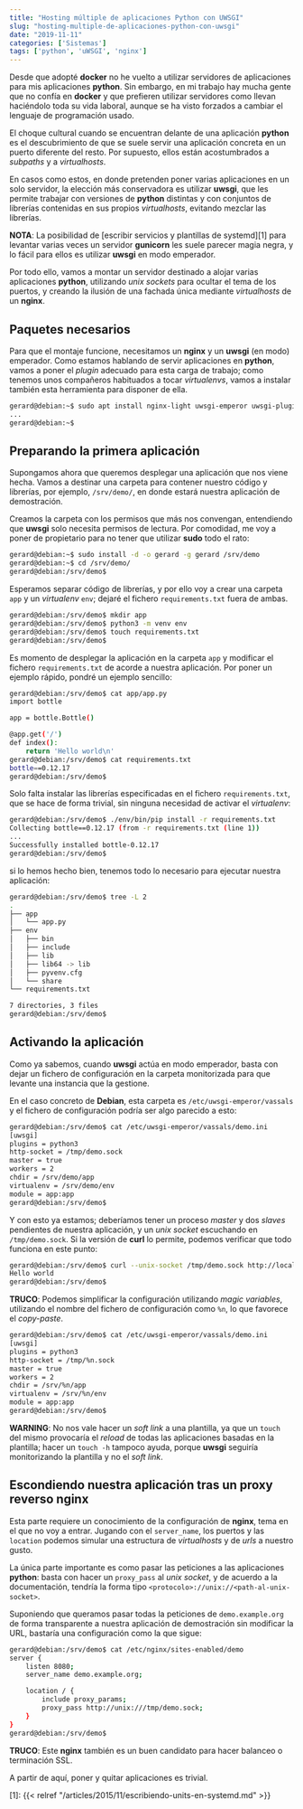 ```yaml
---
title: "Hosting múltiple de aplicaciones Python con UWSGI"
slug: "hosting-multiple-de-aplicaciones-python-con-uwsgi"
date: "2019-11-11"
categories: ['Sistemas']
tags: ['python', 'uWSGI', 'nginx']
---
```


Desde que adopté **docker** no he vuelto a utilizar servidores de aplicaciones para
mis aplicaciones **python**. Sin embargo, en mi trabajo hay mucha gente que no confía
en **docker** y que prefieren utilizar servidores como llevan haciéndolo toda su vida
laboral, aunque se ha visto forzados a cambiar el lenguaje de programación usado.<!--more-->

El choque cultural cuando se encuentran delante de una aplicación **python** es el
descubrimiento de que se suele servir una aplicación concreta en un puerto diferente
del resto. Por supuesto, ellos están acostumbrados a *subpaths* y a *virtualhosts*.

En casos como estos, en donde pretenden poner varias aplicaciones en un solo servidor,
la elección más conservadora es utilizar **uwsgi**, que les permite trabajar con
versiones de **python** distintas y con conjuntos de librerías contenidas en sus
propios *virtualhosts*, evitando mezclar las librerías.

**NOTA**: La posibilidad de [escribir servicios y plantillas de systemd][1] para
levantar varias veces un servidor **gunicorn** les suele parecer magia negra, y lo
fácil para ellos es utilizar **uwsgi** en modo emperador.

Por todo ello, vamos a montar un servidor destinado a alojar varias aplicaciones
**python**, utilizando *unix sockets* para ocultar el tema de los puertos, y creando
la ilusión de una fachada única mediante *virtualhosts* de un **nginx**.

## Paquetes necesarios

Para que el montaje funcione, necesitamos un **nginx** y un **uwsgi** (en modo) emperador.
Como estamos hablando de servir aplicaciones en **python**, vamos a poner el *plugin*
adecuado para esta carga de trabajo; como tenemos unos compañeros habituados a tocar
*virtualenvs*, vamos a instalar también esta herramienta para disponer de ella.

```bash
gerard@debian:~$ sudo apt install nginx-light uwsgi-emperor uwsgi-plugin-python3 python3-venv
...
gerard@debian:~$ 
```

## Preparando la primera aplicación

Supongamos ahora que queremos desplegar una aplicación que nos viene hecha. Vamos
a destinar una carpeta para contener nuestro código y librerías, por ejemplo,
`/srv/demo/`, en donde estará nuestra aplicación de demostración.

Creamos la carpeta con los permisos que más nos convengan, entendiendo que **uwsgi**
solo necesita permisos de lectura. Por comodidad, me voy a poner de propietario
para no tener que utilizar **sudo** todo el rato:

```bash
gerard@debian:~$ sudo install -d -o gerard -g gerard /srv/demo
gerard@debian:~$ cd /srv/demo/
gerard@debian:/srv/demo$ 
```

Esperamos separar código de librerías, y por ello voy a crear una carpeta `app`
y un *virtualenv* `env`; dejaré el fichero `requirements.txt` fuera de ambas.

```bash
gerard@debian:/srv/demo$ mkdir app
gerard@debian:/srv/demo$ python3 -m venv env
gerard@debian:/srv/demo$ touch requirements.txt
gerard@debian:/srv/demo$ 
```

Es momento de desplegar la aplicación en la carpeta `app` y modificar el fichero
`requirements.txt` de acorde a nuestra aplicación. Por poner un ejemplo rápido,
pondré un ejemplo sencillo:

```bash
gerard@debian:/srv/demo$ cat app/app.py 
import bottle

app = bottle.Bottle()

@app.get('/')
def index():
    return 'Hello world\n'
gerard@debian:/srv/demo$ cat requirements.txt 
bottle==0.12.17
gerard@debian:/srv/demo$ 
```

Solo falta instalar las librerías especificadas en el fichero `requirements.txt`,
que se hace de forma trivial, sin ninguna necesidad de activar el *virtualenv*:

```bash
gerard@debian:/srv/demo$ ./env/bin/pip install -r requirements.txt 
Collecting bottle==0.12.17 (from -r requirements.txt (line 1))
...
Successfully installed bottle-0.12.17
gerard@debian:/srv/demo$ 
```

si lo hemos hecho bien, tenemos todo lo necesario para ejecutar nuestra aplicación:

```bash
gerard@debian:/srv/demo$ tree -L 2
.
├── app
│   └── app.py
├── env
│   ├── bin
│   ├── include
│   ├── lib
│   ├── lib64 -> lib
│   ├── pyvenv.cfg
│   └── share
└── requirements.txt

7 directories, 3 files
gerard@debian:/srv/demo$ 
```

## Activando la aplicación

Como ya sabemos, cuando **uwsgi** actúa en modo emperador, basta con dejar un fichero
de configuración en la carpeta monitorizada para que levante una instancia que la gestione.

En el caso concreto de **Debian**, esta carpeta es `/etc/uwsgi-emperor/vassals` y el
fichero de configuración podría ser algo parecido a esto:

```bash
gerard@debian:/srv/demo$ cat /etc/uwsgi-emperor/vassals/demo.ini
[uwsgi]
plugins = python3
http-socket = /tmp/demo.sock
master = true
workers = 2
chdir = /srv/demo/app
virtualenv = /srv/demo/env
module = app:app
gerard@debian:/srv/demo$ 
```

Y con esto ya estamos; deberíamos tener un proceso *master* y dos *slaves* pendientes
de nuestra aplicación, y un *unix socket* escuchando en `/tmp/demo.sock`. Si la versión
de **curl** lo permite, podemos verificar que todo funciona en este punto:

```bash
gerard@debian:/srv/demo$ curl --unix-socket /tmp/demo.sock http://localhost/
Hello world
gerard@debian:/srv/demo$ 
```

**TRUCO**: Podemos simplificar la configuración utilizando *magic variables*, utilizando
el nombre del fichero de configuración como `%n`, lo que favorece el *copy-paste*.

```bash
gerard@debian:/srv/demo$ cat /etc/uwsgi-emperor/vassals/demo.ini
[uwsgi]
plugins = python3
http-socket = /tmp/%n.sock
master = true
workers = 2
chdir = /srv/%n/app
virtualenv = /srv/%n/env
module = app:app
gerard@debian:/srv/demo$ 
```

**WARNING**: No nos vale hacer un *soft link* a una plantilla, ya que un `touch` del mismo
provocaría el *reload* de todas las aplicaciones basadas en la plantilla; hacer un `touch -h`
tampoco ayuda, porque **uwsgi** seguiría monitorizando la plantilla y no el *soft link*.

## Escondiendo nuestra aplicación tras un proxy reverso nginx

Esta parte requiere un conocimiento de la configuración de **nginx**, tema en el que
no voy a entrar. Jugando con el `server_name`, los puertos y las `location` podemos simular
una estructura de *virtualhosts* y de *urls* a nuestro gusto.

La única parte importante es como pasar las peticiones a las aplicaciones **python**:
basta con hacer un `proxy_pass` al *unix socket*, y de acuerdo a la documentación, tendría
la forma tipo `<protocolo>://unix://<path-al-unix-socket>`.

Suponiendo que queramos pasar todas la peticiones de `demo.example.org` de forma
transparente a nuestra aplicación de demostración sin modificar la URL, bastaría una
configuración como la que sigue:

```bash
gerard@debian:/srv/demo$ cat /etc/nginx/sites-enabled/demo 
server {
	listen 8080;
	server_name demo.example.org;

	location / {
		include proxy_params;
		proxy_pass http://unix:///tmp/demo.sock;
	}
}
gerard@debian:/srv/demo$ 
```

**TRUCO**: Este **nginx** también es un buen candidato para hacer balanceo o terminación SSL.

A partir de aquí, poner y quitar aplicaciones es trivial.

[1]: {{< relref "/articles/2015/11/escribiendo-units-en-systemd.md" >}}
